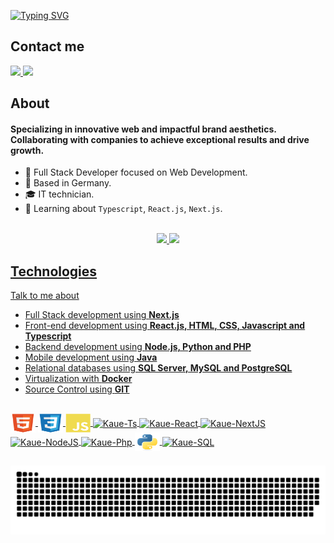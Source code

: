 [![Typing SVG](https://readme-typing-svg.demolab.com?font=Fira+Code&size=28&duration=2500&pause=1000&color=31D6D7&vCenter=true&width=600&lines=Hi+there+👋!;I+am+a+Full+Stack+Developer+👨🏻‍💻)](https://www.linkedin.com/in/kaue-pilger/)

## Contact me

<a href="https://www.linkedin.com/in/kaue-pilger/" target="_blank">
  <img src="https://img.shields.io/badge/-LinkedIn-%230077B5?style=for-the-badge&logo=linkedin&logoColor=white" target="_blank">
</a> 
<a href = "mailto:kauesouzapilger@gmail.com">
  <img src="https://img.shields.io/badge/-Gmail-%23333?style=for-the-badge&logo=gmail&logoColor=white" target="_blank">
</a>

## About

#### Specializing in innovative web and impactful brand aesthetics. Collaborating with companies to achieve exceptional results and drive growth.

- 🚀 Full Stack Developer focused on Web Development.
- 📍 Based in Germany.
- 🎓 IT technician.
- 🌱 Learning about `Typescript`, `React.js`, `Next.js`.

<br/>
<div align="center">
  <a href="https://github.com/kaue-pilger">
  <img height="175em" src="https://github-readme-stats.vercel.app/api?username=kaue-pilger&show_icons=true&theme=gotham&include_all_commits=true&count_private=true"/>
  <img height="175em" src="https://github-readme-stats.vercel.app/api/top-langs/?username=kaue-pilger&layout=compact&langs_count=7&theme=gotham"/>
</div>
  
  ## Technologies
  
Talk to me about
- Full Stack development using **Next.js**
- Front-end development using **React.js, HTML, CSS, Javascript and Typescript**
- Backend development using **Node.js, Python and PHP**
- Mobile development using **Java**
- Relational databases using **SQL Server, MySQL and PostgreSQL**
- Virtualization with **Docker**
- Source Control using **GIT**

<br/>
<div style="display: inline_block">
  <img align="center" alt="Kaue-HTML" height="30" width="40" src="https://raw.githubusercontent.com/devicons/devicon/master/icons/html5/html5-original.svg">
  <img align="center" alt="Kaue-CSS" height="30" width="40" src="https://raw.githubusercontent.com/devicons/devicon/master/icons/css3/css3-original.svg">
  <img align="center" alt="Kaue-Js" height="30" width="40" src="https://raw.githubusercontent.com/devicons/devicon/master/icons/javascript/javascript-plain.svg">
  <img align="center" alt="Kaue-Ts" height="30" width="40" src="https://cdn.jsdelivr.net/gh/devicons/devicon@latest/icons/typescript/typescript-original.svg">
  <img align="center" alt="Kaue-React" height="30" width="40" src="https://cdn.jsdelivr.net/gh/devicons/devicon@latest/icons/react/react-original.svg">
  <img align="center" alt="Kaue-NextJS" height="30" width="40" src="https://cdn.jsdelivr.net/gh/devicons/devicon@latest/icons/nextjs/nextjs-original.svg">
  <img align="center" alt="Kaue-NodeJS" height="30" width="40" src="https://cdn.jsdelivr.net/gh/devicons/devicon@latest/icons/nodejs/nodejs-original.svg">
  <img align="center" alt="Kaue-Php" height="30" width="40" src="https://cdn.jsdelivr.net/gh/devicons/devicon/icons/php/php-original.svg"/>
  <img align="center" alt="Kaue-Python" height="30" width="40" src="https://raw.githubusercontent.com/devicons/devicon/master/icons/python/python-original.svg">
  <img align="center" alt="Kaue-SQL" height="30" width="40" src="https://cdn.jsdelivr.net/gh/devicons/devicon@latest/icons/microsoftsqlserver/microsoftsqlserver-original.svg">
</div>

###

<picture align="center">
  <source media="(prefers-color-scheme: dark)" srcset="https://raw.githubusercontent.com/kaue-pilger/kaue-pilger/output/github-contribution-grid-snake-dark.svg">
  <source media="(prefers-color-scheme: light)" srcset="https://raw.githubusercontent.com/kaue-pilger/kaue-pilger/output/github-contribution-grid-snake-dark.svg">
  <img align="center" alt="github contribution grid snake animation" src="https://raw.githubusercontent.com/kaue-pilger/kaue-pilger/output/github-contribution-grid-snake.svg">
</picture>
